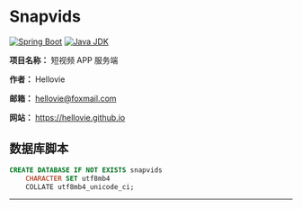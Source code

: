 # Snapvids

[![Spring Boot](https://img.shields.io/badge/Spring%20Boot-2.7.6-brightgreen)](https://spring.io/projects/spring-boot) [![Java JDK](https://img.shields.io/badge/Java%20JDK-8-blue)](https://www.oracle.com/java/technologies/javase-jdk8-downloads.html)

**项目名称：** 短视频 APP 服务端

**作者：** Hellovie

**邮箱：** hellovie@foxmail.com

**网站：** https://hellovie.github.io

## 数据库脚本

```sql
CREATE DATABASE IF NOT EXISTS snapvids
    CHARACTER SET utf8mb4
    COLLATE utf8mb4_unicode_ci;
```

---